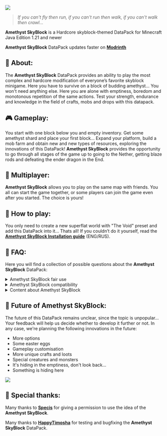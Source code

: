 ![](https://github.com/user-attachments/assets/1b4a0d19-e27e-4b1f-9f6a-1a39bb5ee1b2)

> *If you can't fly then run, if you can't run then walk, if you can't walk then crawl...*

**Amethyst SkyBlock** is a Hardcore skyblock-themed DataPack for Minecraft Java Edition 1.21 and newer

**Amethyst SkyBlock** DataPack updates faster on [**Modrinth**](https://modrinth.com/datapack/amethyst-skyblock)

## 🦑 About:
The **Amethyst SkyBlock** DataPack provides an ability to play the most complex and hardcore modification of everyone’s favorite skyblock minigame. Here you have to survive on a block of budding amethyst... You won't need anything else. Here you are alone with emptiness, boredom and monotonous repetition of the same actions. Test your strength, endurance and knowledge in the field of crafts, mobs and drops with this datapack.

## 🎮 Gameplay:
You start with one block below you and empty inventory. Get some amethyst shard and place your first block... Expand your platform, build a mob farm and obtain new and new types of resources, exploring the innovations of this DataPack! **Amethyst SkyBlock** provides the opportunity to go through all stages of the game up to going to the Nether, getting blaze rods and defeating the ender dragon in the End.

## 🌺 Multiplayer:
**Amethyst SkyBlock** allows you to play on the same map with friends. You all can start the game together, or some players can join the game even after you started. The choice is yours!

## 📜 How to play:
You only need to create a new superflat world with "The Void" preset and add this DataPack into it... Thats all! If you couldn’t do it yourself, read the [**Amethyst SkyBlock Installation guide**](https://docs.google.com/document/d/1seVshTsOhoCcbvGqgUr9E7IurhMomV2-T-2kiYGvJwk/edit?usp=sharing) (ENG/RUS).

## 🎫 FAQ:

Here you will find a collection of possible questions about the **Amethyst SkyBlock** DataPack:

<details>
<summary>Amethyst SkyBlock fair use</summary>

You can play with the DataPack, publish content about it, but you cannot re-upload exact copies of this DataPack to other platforms without writing about authorship, impersonate me or any of the creators, or do anything that violates the [**MIT license**](https://opensource.org/license/mit).

</details>

<details>
<summary>Amethyst SkyBlock compatibility</summary>

**Amethyst SkyBlock** is compatible with most client-side mods. But we cannot guarantee that during the survival with this datapack, you will be able to get all the resources from the mods or that everything will work correctly.

</details>

<details>
<summary>Content about Amethyst SkyBlock</summary>

You can freely write posts, post screenshots or upload videos about this DataPack on a variety of platforms such as Instagram, Facebook, X, YouTube and any others. If possible, write somewhere an authorship or a link to the original page on [**Modrinth**](https://modrinth.com/datapack/amethyst-skyblock) or [**GitHub**](https://github.com/Ko3leta/Amethyst-SkyBlock).

</details>

## 🧭 Future of Amethyst SkyBlock:
The future of this DataPack remains unclear, since the topic is unpopular... Your feedback will help us decide whether to develop it further or not. In any case, we're planning the following innovations in the future:

- More options
- Some easter eggs
- Gameplay customisation
- More unique crafts and loots
- Special creatures and monsters
- It's hiding in the emptiness, don't look back...
- Something is hiding here

![](https://github.com/user-attachments/assets/9cd1d4f8-060d-4c19-a03a-ef5650be683c)


## 💖 Special thanks:
Many thanks to [**Specis**](https://www.youtube.com/@specis7524) for giving a permission to use the idea of the **Amethyst SkyBlock**.

Many thanks to [**HappyTimosha**](https://discord.com/users/842623861254127637) for testing and bugfixing the **Amethyst SkyBlock** DataPack.
